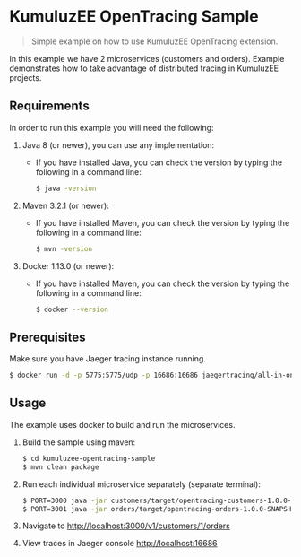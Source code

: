 # KumuluzEE OpenTracing Sample

> Simple example on how to use KumuluzEE OpenTracing extension.

In this example we have 2 microservices (customers and orders). 
Example demonstrates how to take advantage of distributed tracing 
in KumuluzEE projects.

## Requirements

In order to run this example you will need the following:

1. Java 8 (or newer), you can use any implementation:
    * If you have installed Java, you can check the version by typing the following in a command line:
        
        ```bash
        $ java -version
        ```

2. Maven 3.2.1 (or newer):
    * If you have installed Maven, you can check the version by typing the following in a command line:
        
        ```bash
        $ mvn -version
        ```
        
3. Docker 1.13.0 (or newer):
    * If you have installed Maven, you can check the version by typing the following in a command line:
    
        ```bash
        $ docker --version
        ```


## Prerequisites

Make sure you have Jaeger tracing instance running.

```bash
$ docker run -d -p 5775:5775/udp -p 16686:16686 jaegertracing/all-in-one:latest
```

## Usage

The example uses docker to build and run the microservices.

1. Build the sample using maven:

    ```bash
    $ cd kumuluzee-opentracing-sample
    $ mvn clean package
    ```
    
2. Run each individual microservice separately (separate terminal):
    
    ```bash
    $ PORT=3000 java -jar customers/target/opentracing-customers-1.0.0-SNAPSHOT.jar
    $ PORT=3001 java -jar orders/target/opentracing-orders-1.0.0-SNAPSHOT.jar
    ```
    
3. Navigate to <http://localhost:3000/v1/customers/1/orders>

4. View traces in Jaeger console <http://localhost:16686>